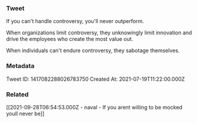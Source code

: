 ### Tweet
If you can't handle controversy, you'll never outperform.

When organizations limit controversy, they unknowingly limit innovation and drive the employees who create the most value out. 

When individuals can't endure controversy, they sabotage themselves.

### Metadata
Tweet ID: 1417082288026783750
Created At: 2021-07-19T11:22:00.000Z

### Related
[[2021-09-28T06:54:53.000Z - naval - If you arent willing to be mocked youll never be]]

